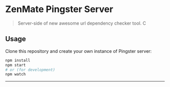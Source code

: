 # ZenMate Pingster Server

> Server-side of new awesome url dependency checker tool. C

## Usage

Clone this repository and create your own instance of Pingster server:

```bash
npm install
npm start
# or (for development)
npm watch
```

---

